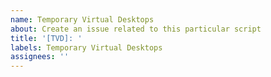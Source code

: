 ```yaml
---
name: Temporary Virtual Desktops
about: Create an issue related to this particular script
title: '[TVD]: '
labels: Temporary Virtual Desktops
assignees: ''
---
```

